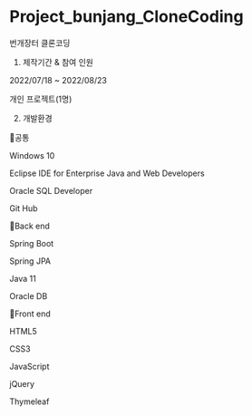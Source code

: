 # Project_bunjang_CloneCoding

번개장터 클론코딩

1. 제작기간 & 참여 인원

2022/07/18 ~ 2022/08/23

개인 프로젝트(1명)

2. 개발환경

🔅공통

Windows 10

Eclipse IDE for Enterprise Java and Web Developers

Oracle SQL Developer

Git Hub

🔅Back end

Spring Boot

Spring JPA

Java 11

Oracle DB

🔅Front end

HTML5

CSS3

JavaScript

jQuery

Thymeleaf
